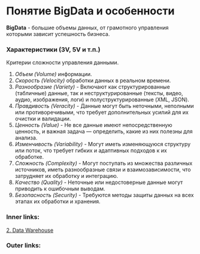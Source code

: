 

# Понятие BigData и особенности

**BigData** - большие объемы данных, от грамотного управления которыми зависит успешность бизнеса.

### Характеристики (3V, 5V и т.п.)
Критерии сложности управления данными.

1. *Объем (Volume)* информации.
2. *Скорость (Velocity)* обработки данных в реальном времени.
3. *Разнообразие (Variety)* - Включают как структурированные (табличные) данные, так и неструктурированные (тексты, видео, аудио, изображения, логи) и полуструктурированные (XML, JSON).
4. *Правдивость (Veracity)* - Данные могут быть неточными, неполными или противоречивыми, что требует дополнительных усилий для их очистки и валидации.
5. *Ценность (Value)* - Не все данные имеют непосредственную ценность, и важная задача — определить, какие из них полезны для анализа.
6. *Изменчивость (Variability)* - Могут иметь изменяющуюся структуру или поток, что требует гибких и адаптивных подходов к их обработке.
7. *Сложность (Complexity)* - Могут поступать из множества различных источников, иметь разнообразные связи и взаимозависимости, что затрудняет их обработку и интеграцию.
8. *Качество (Quality)* - Неточные или недостоверные данные могут приводить к ошибочным выводам.
9. *Безопасность (Security)* - Требуются методы защиты данных на всех этапах их обработки и хранения.

### Inner links:
[2. Data Warehouse](2.%20Theory/Big%20Data/2.%20Data%20Warehouse.md)

### Outer links: